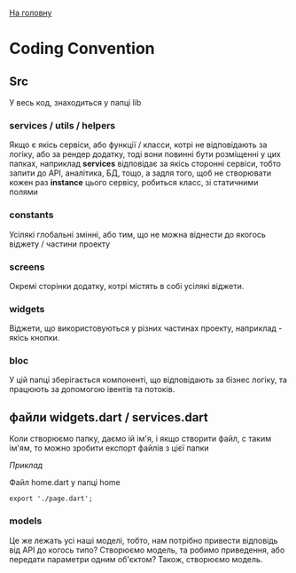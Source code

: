 [На головну](../README.md)

# Coding Convention

## Src

У весь код, знаходиться у папці lib

### services / utils / helpers

Якщо є якісь сервіси, або функції / класси, котрі не відповідають за логіку, або за рендер додатку, тоді вони повинні бути розміщенні у цих папках, наприклад **services** відповідає за якісь сторонні сервіси, тобто запити до API, аналітика, БД, тощо, а задля того, щоб не створювати кожен раз **instance** цього сервісу, робиться класс, зі статичними полями

### constants

Усілякі глобальні змінні, або тим, що не можна віднести до якогось віджету / частини проекту

### screens

Окремі сторінки додатку, котрі містять в собі усілякі віджети.

### widgets

Віджети, що використовуються у різних частинах проекту, наприклад - якісь кнопки.

### bloc

У цій папці зберігається компоненті, що відповідають за бізнес логіку, та працюють за допомогою івентів та потоків.

## файли widgets.dart / services.dart

Коли створюємо папку, даємо ій ім'я, і якщо створити файл, с таким ім'ям, то можно зробити експорт файлів з цієї папки

_Приклад_

Файл home.dart у папці home

```
export './page.dart';
```

### models

Це же лежать усі наші моделі, тобто, нам потрібно привести відповідь від API до когось типо? Створюємо модель, та робимо приведення,
або передати параметри одним об'єктом? Також, створюємо модель.

